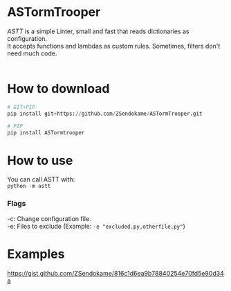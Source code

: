 # ASTormTrooper
*ASTT* is a simple Linter, small and fast that reads dictionaries as configuration.<br>
It accepts functions and lambdas as custom rules. Sometimes, filters don't need much code.
<br><br>

# How to download
```py
# GIT+PIP
pip install git+https://github.com/ZSendokame/ASTormTrooper.git

# PIP
pip install ASTormtrooper
```

# How to use
You can call ASTT with:<br>
`python -m astt`

### Flags
-c: Change configuration file.<br>
-e: Files to exclude (Example: `-e "excluded.py,otherfile.py"`)

# Examples
https://gist.github.com/ZSendokame/816c1d6ea9b78840254e70fd5e90d34a